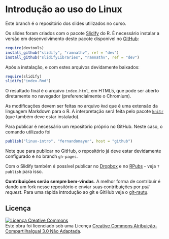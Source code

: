 # Introdução ao uso do Linux

Este branch é o repositório dos slides utilizados no curso.

Os slides foram criados com o pacote [Slidify](http://www.slidify.org) do R. É
necessário instalar a versão em desenvolvimento deste pacote disponível
no [GitHub](https://github.com/ramnathv/slidify/tree/dev):

```r
require(devtools)
install_github("slidify", "ramnathv", ref = "dev")
install_github("slidifyLibraries", "ramnathv", ref = "dev")
```
Após a instalação, e com estes arquivos devidamente baixados:

```r
require(slidify)
slidify("index.Rmd")
```

O resultado final é o arquivo `index.html`, em HTML5, que pode ser
aberto diretamente no navegador (preferencialmente o Chromium).

As modificações devem ser feitas no arquivo `Rmd` que é uma extensão da
linguagem Markdown para o R. A interpretação será feita pelo pacote
[`knitr`](http://yihui.name/knitr) (que também deve estar instalado).

Para publicar é necessário um repositório próprio no GitHub. Neste caso,
o comando utilizado foi

```r
publish("linux-intro", "fernandomayer", host = "github")
```

Note que para publicar no GitHub, o repositório já deve estar
devidamente configurado e no branch `gh-pages`.

Com o Slidify também é possível publicar no [Dropbox](http://www.dropbox.com) e
no [RPubs](http://rpubs.com) - veja `?publish` para isso.

**Contribuições serão sempre bem-vindas**. A melhor forma de contribuir
  é dando um fork nesse repositório e enviar suas contribuições por
  *pull request*. Para uma rápida introdução ao git e GitHub veja o
  [git-rautu](https://github.com/fernandomayer/git-rautu).
  
## Licença

<a rel="license" href="http://creativecommons.org/licenses/by-sa/3.0/deed.pt_BR"><img alt="Licença Creative Commons" style="border-width:0" src="http://i.creativecommons.org/l/by-sa/3.0/88x31.png" /></a><br />Este obra foi licenciado sob uma Licença <a rel="license" href="http://creativecommons.org/licenses/by-sa/3.0/deed.pt_BR">Creative Commons Atribuição-CompartilhaIgual 3.0 Não Adaptada</a>.
